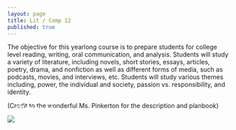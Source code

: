 ```yaml
---
layout: page
title: Lit / Comp 12
published: true
---
```


The objective for this yearlong course is to prepare students for college level reading, writing, oral communication, and analysis. Students will study a variety of literature, including novels, short stories, essays, articles, poetry, drama, and nonfiction as well as different forms of media, such as podcasts, movies, and interviews, etc. Students will study various themes including, power, the individual and society, passion vs. responsibility, and identity.

(Credit to the wonderful Ms. Pinkerton for the description and planbook)

<figure style='margin: 0px;'>
	<a target="_blank" href='http://planbookedu.com/s/4BAD8'>
		<img src='../media/planbook.png' />
	</a>
  <figcaption style='margin-top: -43px; color: white; margin-left: 20px; font-size: 20px;'>Planbook</figcaption>
</figure>
